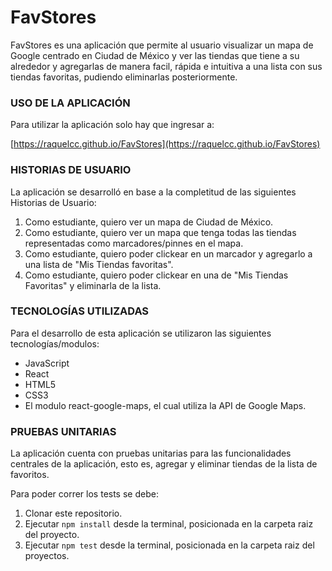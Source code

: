 # FavStores

FavStores es una aplicación que permite al usuario visualizar un mapa de Google centrado en Ciudad de México y ver las tiendas que tiene a su alrededor y agregarlas de manera facil, rápida e intuitiva a una lista con sus tiendas favoritas, pudiendo eliminarlas posteriormente.

### USO DE LA APLICACIÓN

Para utilizar la aplicación solo hay que ingresar a:

[https://raquelcc.github.io/FavStores](https://raquelcc.github.io/FavStores)

### HISTORIAS DE USUARIO

La aplicación se desarrolló en base a la completitud de las siguientes Historias de Usuario:

1. Como estudiante, quiero ver un mapa de Ciudad de México.
2. Como estudiante, quiero ver un mapa que tenga todas las tiendas representadas como marcadores/pinnes en el mapa.
3. Como estudiante, quiero poder clickear en un marcador y agregarlo a una lista de "Mis Tiendas favoritas".
4. Como estudiante, quiero poder clickear en una de "Mis Tiendas Favoritas" y eliminarla de la lista.

### TECNOLOGÍAS UTILIZADAS

Para el desarrollo de esta aplicación se utilizaron las siguientes tecnologías/modulos:

- JavaScript
- React
- HTML5
- CSS3
- El modulo react-google-maps, el cual utiliza la API de Google Maps.

### PRUEBAS UNITARIAS

La aplicación cuenta con pruebas unitarias para las funcionalidades centrales de la aplicación, esto es, agregar y eliminar tiendas de la lista de favoritos.

Para poder correr los tests se debe:

1. Clonar este repositorio.
2. Ejecutar `npm install` desde la terminal, posicionada en la carpeta raiz del proyecto.
3. Ejecutar `npm test` desde la terminal, posicionada en la carpeta raiz del proyectos.